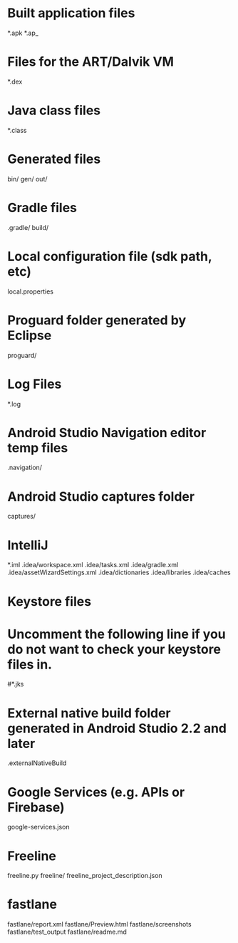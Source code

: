 

<!--
 * @version:
 * @Author:  StevenJokess https://github.com/StevenJokess
 * @Date: 2020-11-12 23:02:05
 * @LastEditors:  StevenJokess https://github.com/StevenJokess
 * @LastEditTime: 2020-11-12 23:02:34
 * @Description:
 * @TODO::
 * @Reference:https://github.com/Trinkle23897/simple-news-android-app/commit/071d950631db8f9fdb6b1c954923da7c70720284
-->

# Built application files
*.apk
*.ap_

# Files for the ART/Dalvik VM
*.dex

# Java class files
*.class

# Generated files
bin/
gen/
out/

# Gradle files
.gradle/
build/

# Local configuration file (sdk path, etc)
local.properties

# Proguard folder generated by Eclipse
proguard/

# Log Files
*.log

# Android Studio Navigation editor temp files
.navigation/

# Android Studio captures folder
captures/

# IntelliJ
*.iml
.idea/workspace.xml
.idea/tasks.xml
.idea/gradle.xml
.idea/assetWizardSettings.xml
.idea/dictionaries
.idea/libraries
.idea/caches

# Keystore files
# Uncomment the following line if you do not want to check your keystore files in.
#*.jks

# External native build folder generated in Android Studio 2.2 and later
.externalNativeBuild

# Google Services (e.g. APIs or Firebase)
google-services.json

# Freeline
freeline.py
freeline/
freeline_project_description.json

# fastlane
fastlane/report.xml
fastlane/Preview.html
fastlane/screenshots
fastlane/test_output
fastlane/readme.md
